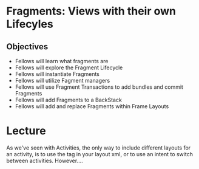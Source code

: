 # Fragments: Views with their own Lifecyles

## Objectives

* Fellows will learn what fragments are
* Fellows will explore the Fragment Lifecycle
* Fellows will instantiate Fragments
* Fellows will utilize Fagment managers
* Fellows will use Fragment Transactions to add bundles and commit Fragments
* Fellows will add Fragments to a BackStack
* Fellows will add and replace Fragments within Frame Layouts

# Lecture

As we've seen with Activities, the only way to include different layouts for an activity, is to use the <include> tag in your layout xml, or to use an intent to switch between activities. However....
